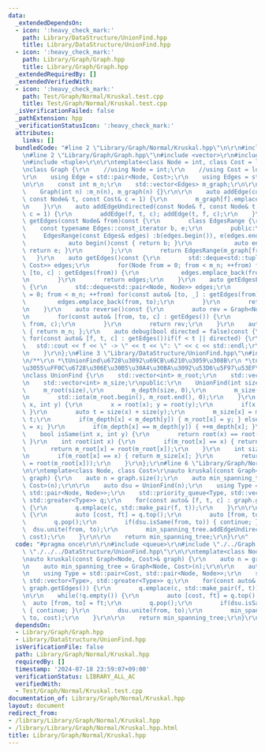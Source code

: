 ```yaml
---
data:
  _extendedDependsOn:
  - icon: ':heavy_check_mark:'
    path: Library/DataStructure/UnionFind.hpp
    title: Library/DataStructure/UnionFind.hpp
  - icon: ':heavy_check_mark:'
    path: Library/Graph/Graph.hpp
    title: Library/Graph/Graph.hpp
  _extendedRequiredBy: []
  _extendedVerifiedWith:
  - icon: ':heavy_check_mark:'
    path: Test/Graph/Normal/Kruskal.test.cpp
    title: Test/Graph/Normal/Kruskal.test.cpp
  _isVerificationFailed: false
  _pathExtension: hpp
  _verificationStatusIcon: ':heavy_check_mark:'
  attributes:
    links: []
  bundledCode: "#line 2 \"Library/Graph/Normal/Kruskal.hpp\"\n\r\n#include <queue>\r\
    \n#line 2 \"Library/Graph/Graph.hpp\"\n#include <vector>\r\n#include <deque>\r\
    \n#include <tuple>\r\n\r\ntemplate<class Node = int, class Cost = long long>\r\
    \nclass Graph {\r\n    //using Node = int;\r\n    //using Cost = long long;\r\n\
    \r\n    using Edge = std::pair<Node, Cost>;\r\n    using Edges = std::vector<Edge>;\r\
    \n\r\n    const int m_n;\r\n    std::vector<Edges> m_graph;\r\n\r\npublic:\r\n\
    \    Graph(int n) :m_n(n), m_graph(n) {}\r\n\r\n    auto addEdge(const Node& f,\
    \ const Node& t, const Cost& c = 1) {\r\n        m_graph[f].emplace_back(t, c);\r\
    \n    }\r\n    auto addEdgeUndirected(const Node& f, const Node& t, const Cost&\
    \ c = 1) {\r\n        addEdge(f, t, c); addEdge(t, f, c);\r\n    }\r\n    auto\
    \ getEdges(const Node& from)const {\r\n        class EdgesRange {\r\n        \
    \    const typename Edges::const_iterator b, e;\r\n        public:\r\n       \
    \     EdgesRange(const Edges& edges) :b(edges.begin()), e(edges.end()) {}\r\n\
    \            auto begin()const { return b; }\r\n            auto end()const {\
    \ return e; }\r\n        };\r\n        return EdgesRange(m_graph[from]);\r\n \
    \   }\r\n    auto getEdges()const {\r\n        std::deque<std::tuple<Node, Node,\
    \ Cost>> edges;\r\n        for(Node from = 0; from < m_n; ++from) for(const auto&\
    \ [to, c] : getEdges(from)) {\r\n            edges.emplace_back(from, to, c);\r\
    \n        }\r\n        return edges;\r\n    }\r\n    auto getEdgesExcludeCost()const\
    \ {\r\n        std::deque<std::pair<Node, Node>> edges;\r\n        for(Node from\
    \ = 0; from < m_n; ++from) for(const auto& [to, _] : getEdges(from)) {\r\n   \
    \         edges.emplace_back(from, to);\r\n        }\r\n        return edges;\r\
    \n    }\r\n    auto reverse()const {\r\n        auto rev = Graph<Node, Cost>(m_n);\r\
    \n        for(const auto& [from, to, c] : getEdges()) {\r\n            rev.addEdge(to,\
    \ from, c);\r\n        }\r\n        return rev;\r\n    }\r\n    auto size()const\
    \ { return m_n; };\r\n    auto debug(bool directed = false)const {\r\n       \
    \ for(const auto& [f, t, c] : getEdges())if(f < t || directed) {\r\n         \
    \   std::cout << f << \" -> \" << t << \": \" << c << std::endl;\r\n        }\r\
    \n    }\r\n};\n#line 3 \"Library/DataStructure/UnionFind.hpp\"\n#include <numeric>\r\
    \n/**\r\n *\tUnionFind\u6728\u3092\u69CB\u6210\u3059\u308B\r\n *\tnode\u306E\u6DF1\
    \u3055\uFF0C\u6728\u306E\u30B5\u30A4\u30BA\u3092\u53D6\u5F97\u53EF\u80FD\r\n */\r\
    \nclass UnionFind {\r\n    std::vector<int> m_root;\r\n    std::vector<int> m_depth;\r\
    \n    std::vector<int> m_size;\r\npublic:\r\n    UnionFind(int size) :\r\n   \
    \     m_root(size),\r\n        m_depth(size, 0),\r\n        m_size(size, 1) {\r\
    \n        std::iota(m_root.begin(), m_root.end(), 0);\r\n    }\r\n    void unite(int\
    \ x, int y) {\r\n        x = root(x); y = root(y);\r\n        if(x == y) { return;\
    \ }\r\n        auto t = size(x) + size(y);\r\n        m_size[x] = m_size[y] =\
    \ t;\r\n        if(m_depth[x] < m_depth[y]) { m_root[x] = y; } else { m_root[y]\
    \ = x; }\r\n        if(m_depth[x] == m_depth[y]) { ++m_depth[x]; }\r\n    }\r\n\
    \    bool isSame(int x, int y) {\r\n        return root(x) == root(y);\r\n   \
    \ }\r\n    int root(int x) {\r\n        if(m_root[x] == x) { return x; }\r\n \
    \       return m_root[x] = root(m_root[x]);\r\n    }\r\n    int size(int x) {\r\
    \n        if(m_root[x] == x) { return m_size[x]; }\r\n        return size(m_root[x]\
    \ = root(m_root[x]));\r\n    }\r\n};\r\n#line 6 \"Library/Graph/Normal/Kruskal.hpp\"\
    \n\r\ntemplate<class Node, class Cost>\r\nauto kruskal(const Graph<Node, Cost>&\
    \ graph) {\r\n    auto n = graph.size();\r\n    auto min_spanning_tree = Graph<Node,\
    \ Cost>(n);\r\n\r\n    auto dsu = UnionFind(n);\r\n    using Type = std::pair<Cost,\
    \ std::pair<Node, Node>>;\r\n    std::priority_queue<Type, std::vector<Type>,\
    \ std::greater<Type>> q;\r\n    for(const auto& [f, t, c] : graph.getEdges())\
    \ {\r\n        q.emplace(c, std::make_pair(f, t));\r\n    }\r\n\r\n    while(!q.empty())\
    \ {\r\n        auto [cost, ft] = q.top();\r\n        auto [from, to] = ft;\r\n\
    \        q.pop();\r\n        if(dsu.isSame(from, to)) { continue; }\r\n      \
    \  dsu.unite(from, to);\r\n        min_spanning_tree.addEdgeUndirected(from, to,\
    \ cost);\r\n    }\r\n\r\n    return min_spanning_tree;\r\n}\r\n"
  code: "#pragma once\r\n\r\n#include <queue>\r\n#include \"./../Graph.hpp\"\r\n#include\
    \ \"./../../DataStructure/UnionFind.hpp\"\r\n\r\ntemplate<class Node, class Cost>\r\
    \nauto kruskal(const Graph<Node, Cost>& graph) {\r\n    auto n = graph.size();\r\
    \n    auto min_spanning_tree = Graph<Node, Cost>(n);\r\n\r\n    auto dsu = UnionFind(n);\r\
    \n    using Type = std::pair<Cost, std::pair<Node, Node>>;\r\n    std::priority_queue<Type,\
    \ std::vector<Type>, std::greater<Type>> q;\r\n    for(const auto& [f, t, c] :\
    \ graph.getEdges()) {\r\n        q.emplace(c, std::make_pair(f, t));\r\n    }\r\
    \n\r\n    while(!q.empty()) {\r\n        auto [cost, ft] = q.top();\r\n      \
    \  auto [from, to] = ft;\r\n        q.pop();\r\n        if(dsu.isSame(from, to))\
    \ { continue; }\r\n        dsu.unite(from, to);\r\n        min_spanning_tree.addEdgeUndirected(from,\
    \ to, cost);\r\n    }\r\n\r\n    return min_spanning_tree;\r\n}\r\n"
  dependsOn:
  - Library/Graph/Graph.hpp
  - Library/DataStructure/UnionFind.hpp
  isVerificationFile: false
  path: Library/Graph/Normal/Kruskal.hpp
  requiredBy: []
  timestamp: '2024-07-18 23:59:07+09:00'
  verificationStatus: LIBRARY_ALL_AC
  verifiedWith:
  - Test/Graph/Normal/Kruskal.test.cpp
documentation_of: Library/Graph/Normal/Kruskal.hpp
layout: document
redirect_from:
- /library/Library/Graph/Normal/Kruskal.hpp
- /library/Library/Graph/Normal/Kruskal.hpp.html
title: Library/Graph/Normal/Kruskal.hpp
---
```

